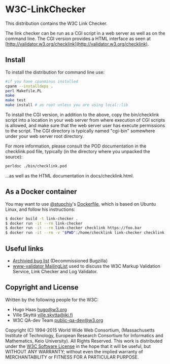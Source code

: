 # W3C-LinkChecker

This distribution contains the W3C Link Checker.

The link checker can be run as a CGI script in a web server as well as
on the command line.  The CGI version provides a HTML interface as
seen at [http://validator.w3.org/checklink](http://validator.w3.org/checklink).


## Install

To install the distribution for command line use:

```sh
#if you have cpanminus installed
cpanm --installdeps .
perl Makefile.PL
make
make test
make install # as root unless you are using local::lib
```

To install the CGI version, in addition to the above, copy the
bin/checklink script into a location in your web server from where
execution of CGI scripts is allowed, and make sure that the web server
user has execute permissions to the script.  The CGI directory is
typically named "cgi-bin" somewhere under your web server root
directory.

For more information, please consult the POD documentation in the
checklink.pod file, typically (in the directory where you unpacked the
source):

```sh
perldoc ./bin/checklink.pod
```

...as well as the HTML documentation in docs/checklink.html.

## As a Docker container

You may want to use [@stupchiy](https://github.com/stupchiy)'s [Dockerfile](https://github.com/stupchiy/docker-w3c-checklink/blob/master/Dockerfile), which is
based on Ubuntu Linux, and follow his instructions:

```sh
$ docker build -t link-checker .                                                                        # Build an image
$ docker run -it --rm link-checker                                                                      # Run a container
$ docker run -it --rm link-checker checklink https://foo.bar                                            # Run script directly
$ docker run -it --rm -v "$PWD":/home/checklink link-checker checklink -H https://foo.bar > report.html # Write to HTML file
```

## Useful links

- [Archivied bug list](https://www.w3.org/Bugs/Public/buglist.cgi?product=LinkChecker&component=checklink) (Decommissioned Bugzilla) 
- [www-validator MailingList](https://lists.w3.org/Archives/Public/www-validator/) used to discuss the W3C Markup Validation Service, Link Checker and Log Validator. 

## Copyright and License

Written by the following people for the W3C:

- Hugo Haas <hugo@w3.org>
- Ville Skyttä <ville.skytta@iki.fi>
- W3C QA-dev Team <public-qa-dev@w3.org>

Copyright (C) 1994-2015 World Wide Web Consortium, (Massachusetts
Institute of Technology, European Research Consortium for Informatics
and Mathematics, Keio University). All Rights Reserved. This work is
distributed under the [W3C Software License](http://www.w3.org/Consortium/Legal/2015/copyright-software-and-document) in the hope that it
will be useful, but WITHOUT ANY WARRANTY; without even the implied
warranty of MERCHANTABILITY or FITNESS FOR A PARTICULAR PURPOSE.
